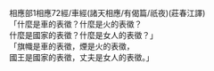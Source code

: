 相應部1相應72經/車經(諸天相應/有偈篇/祇夜)(莊春江譯)  
「什麼是車的表徵？什麼是火的表徵？  
什麼是國家的表徵？什麼是女人的表徵？」  
「旗幟是車的表徵，煙是火的表徵，  
國王是國家的表徵，丈夫是女人的表徵。」  
  
  
